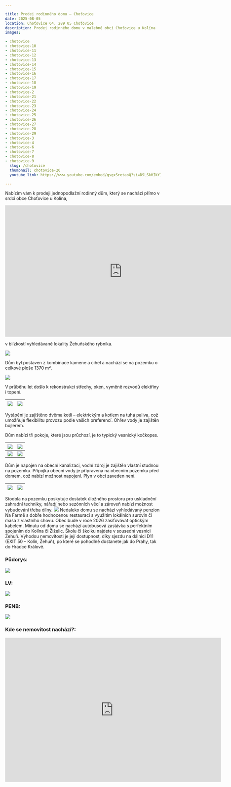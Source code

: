 ```yaml
---

title: Prodej rodinného domu – Choťovice
date: 2025-08-05
location: Choťovice 64, 289 05 Choťovice
description: Prodej rodinného domu v malebné obci Choťovice u Kolína
images:

- chotovice
- chotovice-10
- chotovice-11
- chotovice-12
- chotovice-13
- chotovice-14
- chotovice-15
- chotovice-16
- chotovice-17
- chotovice-18
- chotovice-19
- chotovice-2
- chotovice-21
- chotovice-22
- chotovice-23
- chotovice-24
- chotovice-25
- chotovice-26
- chotovice-27
- chotovice-28
- chotovice-29
- chotovice-3
- chotovice-4
- chotovice-6
- chotovice-7
- chotovice-8
- chotovice-9
  slug: /chotovice
  thumbnail: chotovice-20
  youtube_link: https://www.youtube.com/embed/gsgxSretaoQ?si=D9LSkHIkY17EWt5i

---
```


Nabízím vám k prodeji jednopodlažní rodinný dům, který se nachází přímo v srdci obce Choťovice u Kolína, 

<iframe width="755" height="425" src="https://www.youtube.com/embed/gsgxSretaoQ?si=wVr7S_XsMyjVxEFe" title="YouTube video player" frameborder="0" allow="accelerometer; autoplay; clipboard-write; encrypted-media; gyroscope; picture-in-picture; web-share" referrerpolicy="strict-origin-when-cross-origin" allowfullscreen></iframe>

v blízkostí vyhledávané lokality Žehuňského rybníka.

![](https://res.cloudinary.com/dgnpeadbj/image/upload/v1754657656/chotovice-6.jpg)

Dům byl postaven z kombinace kamene a cihel a nachází se na pozemku o celkové ploše 1370 m².

![](https://res.cloudinary.com/dgnpeadbj/image/upload/v1754657655/chotovice-3.jpg)

V průběhu let došlo k rekonstrukci střechy, oken, vyměně rozvodů elektřiny i topení. 

| ![](https://res.cloudinary.com/dgnpeadbj/image/upload/v1754657670/chotovice-25.jpg) | ![](https://res.cloudinary.com/dgnpeadbj/image/upload/v1754657669/chotovice-23.jpg) |
| ----------------------------------------------------------------------------------- | ----------------------------------------------------------------------------------- |

Vytápění je zajištěno dvěma kotli – elektrickým a kotlem na tuhá paliva, což umožňuje flexibilitu provozu podle vašich preferencí. Ohřev vody je zajištěn bojlerem. 

Dům nabízí tři pokoje, které jsou průchozí, je to typický vesnický kočkopes.

| ![](https://res.cloudinary.com/dgnpeadbj/image/upload/v1754657662/chotovice-15.jpg) | ![](https://res.cloudinary.com/dgnpeadbj/image/upload/v1754657660/chotovice-12.jpg) |
| ----------------------------------------------------------------------------------- | ----------------------------------------------------------------------------------- |
| ![](https://res.cloudinary.com/dgnpeadbj/image/upload/v1754657659/chotovice-10.jpg) | ![](https://res.cloudinary.com/dgnpeadbj/image/upload/v1754657658/chotovice-9.jpg)  |

Dům je napojen na obecní kanalizaci, vodní zdroj je zajištěn vlastní studnou na pozemku. Přípojka obecní vody je připravena na obecním pozemku před domem, což nabízí možnost napojení. Plyn v obci zaveden není.

| ![](https://res.cloudinary.com/dgnpeadbj/image/upload/v1754657664/chotovice-18.jpg) | ![](https://res.cloudinary.com/dgnpeadbj/image/upload/v1754657664/chotovice-17.jpg) |
| ----------------------------------------------------------------------------------- | ----------------------------------------------------------------------------------- |

Stodola na pozemku poskytuje dostatek úložného prostoru pro uskladnění zahradní techniky, nářadí nebo sezónních věcí a zároveň nabízí možnost vybudování třeba dílny.
![](https://res.cloudinary.com/dgnpeadbj/image/upload/v1754657673/chotovice-28.jpg)
Nedaleko domu se nachází vyhledávaný penzion Na Farmě s dobře hodnocenou restaurací s využitím lokálních surovin či masa z vlastního chovu.
Obec bude v roce 2026 zasíťovávat optickým kabelem.
Minutu od domu se nachází autobusová zastávka s perfektním spojením do Kolína či Žiželic.
Školu či školku najdete v sousední vesnici Žehuň.
Výhodou nemovitosti je její dostupnost, díky sjezdu na dálnici D11 (EXIT 50 – Kolín, Žehuň), po které se pohodlně dostanete jak do Prahy, tak do Hradce Králové.

### Půdorys:

![](https://res.cloudinary.com/dgnpeadbj/image/upload/v1754657673/chotovice-29.jpg)

### LV:

![](https://res.cloudinary.com/dgnpeadbj/image/upload/v1754659741/chotovice-36.png)

### PENB:

![](https://res.cloudinary.com/dgnpeadbj/image/upload/v1754659728/chotovice-35.png)

### Kde se nemovitost nachází?:

<iframe style="border:none" src="https://mapy.com/s/fudevohuma" width="700" height="466" frameborder="0"></iframe>
